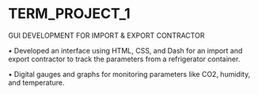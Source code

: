 # TERM_PROJECT_1
GUI DEVELOPMENT FOR IMPORT &amp; EXPORT CONTRACTOR

• Developed an interface using HTML, CSS, and Dash for an import and export contractor to track the parameters from a refrigerator container.

• Digital gauges and graphs for monitoring parameters like CO2, humidity, and temperature.
